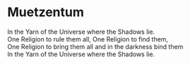 # Muetzentum

In the Yarn of the Universe where the Shadows lie.<br>
One Religion to rule them all, One Religion to find them,<br>
One Religion to bring them all and in the darkness bind them<br>
In the Yarn of the Universe where the Shadows lie.<br>
